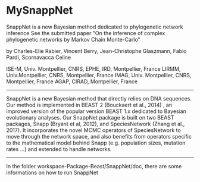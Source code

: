 # MySnappNet
SnappNet is a new Bayesian method dedicated to phylogenetic network inference
See the submitted paper "On the inference of complex phylogenetic networks by Markov Chain Monte-Carlo"

by Charles-Elie Rabier, Vincent Berry, Jean-Christophe Glaszmann, Fabio Pardi, Scornavacca Celine 

ISE-M, Univ. Montpellier, CNRS, EPHE, IRD, Montpellier, France
LIRMM, Univ.Montpellier, CNRS, Montpellier, France
IMAG, Univ. Montpellier, CNRS, Montpellier, France
AGAP, CIRAD, Montpellier, France 

***********************************************************************************************************************

SnappNet is a new Bayesian method that directly relies on DNA sequences. Our method is implemented in BEAST 2 (Bouckaert et al., 2014) , an improved version of the popular version BEAST 1.x dedicated to Bayesian evolutionary analyses. Our SnappNet package is built on two BEAST packages, Snapp (Bryant et al, 2012), and SpeciesNetwork (Zhang et al., 2017). It incorporates the novel MCMC operators of SpeciesNetwork to move through the network space, and also benefits from operators specific to the mathematical model behind Snapp (e.g. population sizes, mutation rates ...) and extended to handle networks. 

*************************************************************************************************************************

In the folder workspace-Package-Beast/SnappNet/doc, there are some informations on how to run SnappNet

